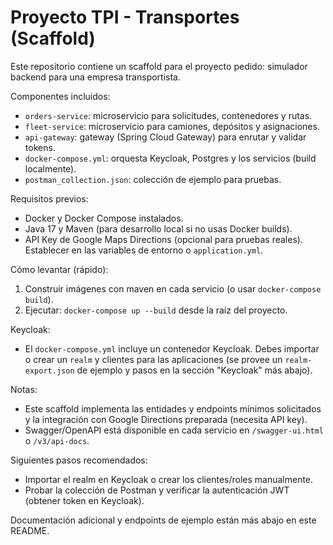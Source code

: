 # Proyecto TPI - Transportes (Scaffold)

Este repositorio contiene un scaffold para el proyecto pedido: simulador backend para una empresa transportista.

Componentes incluidos:
- `orders-service`: microservicio para solicitudes, contenedores y rutas.
- `fleet-service`: microservicio para camiones, depósitos y asignaciones.
- `api-gateway`: gateway (Spring Cloud Gateway) para enrutar y validar tokens.
- `docker-compose.yml`: orquesta Keycloak, Postgres y los servicios (build localmente).
- `postman_collection.json`: colección de ejemplo para pruebas.

Requisitos previos:
- Docker y Docker Compose instalados.
- Java 17 y Maven (para desarrollo local si no usas Docker builds).
- API Key de Google Maps Directions (opcional para pruebas reales). Establecer en las variables de entorno o `application.yml`.

Cómo levantar (rápido):
1. Construir imágenes con maven en cada servicio (o usar `docker-compose build`).
2. Ejecutar: `docker-compose up --build` desde la raíz del proyecto.

Keycloak:
- El `docker-compose.yml` incluye un contenedor Keycloak. Debes importar o crear un `realm` y clientes para las aplicaciones (se provee un `realm-export.json` de ejemplo y pasos en la sección "Keycloak" más abajo).

Notas:
- Este scaffold implementa las entidades y endpoints mínimos solicitados y la integración con Google Directions preparada (necesita API key).
- Swagger/OpenAPI está disponible en cada servicio en `/swagger-ui.html` o `/v3/api-docs`.

Siguientes pasos recomendados:
- Importar el realm en Keycloak o crear los clientes/roles manualmente.
- Probar la colección de Postman y verificar la autenticación JWT (obtener token en Keycloak).

Documentación adicional y endpoints de ejemplo están más abajo en este README.

